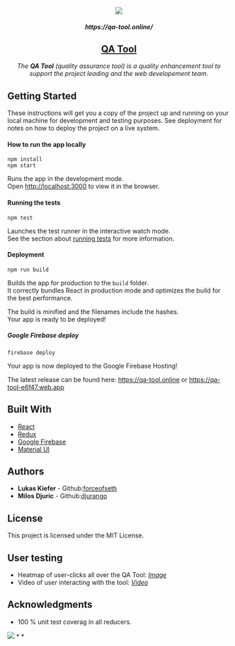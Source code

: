 <p align="center"><img src="https://i.imgur.com/v5hxt0b.png"></p>

<h5 align="center">https://qa-tool.online/</h5>
<h2 align="center"><a href="https://qa-tool.online">QA Tool</a></h2>

<p align="center">
  <em>The <b>QA Tool</b> (quality assurance tool) is a quality enhancement tool to support the project leading and the web developement team.</em>
</p>




## Getting Started
These instructions will get you a copy of the project up and running on your local machine for development and testing purposes. See deployment for notes on how to deploy the project on a live system.


#### How to run the app locally

```
npm install
npm start
```
Runs the app in the development mode.<br>
Open [http://localhost:3000](http://localhost:3000) to view it in the browser.


#### Running the tests
```
npm test
```
Launches the test runner in the interactive watch mode.<br>
See the section about [running tests](https://facebook.github.io/create-react-app/docs/running-tests) for more information.


#### Deployment
```
npm run build
```
Builds the app for production to the `build` folder.<br>
It correctly bundles React in production mode and optimizes the build for the best performance.

The build is minified and the filenames include the hashes.<br>
Your app is ready to be deployed!

##### Google Firebase deploy
```
firebase deploy
```

Your app is now deployed to the Google Firebase Hosting!

The latest release can be found here:
https://qa-tool.online or https://qa-tool-e6f47.web.app


## Built With

* [React](https://reactjs.org/)
* [Redux](https://redux.js.org/introduction/getting-started/)
* [Google Firebase](https://firebase.google.com/)
* [Material UI](https://material-ui.com/)


## Authors

* **Lukas Kiefer** - Github:[forceofseth](https://github.com/forceofseth/)
* **Milos Djuric** - Github:[djurango](https://github.com/djurango/)


## License

This project is licensed under the MIT License.


## User testing

* Heatmap of user-clicks all over the QA Tool: <em>[Image](https://i.imgur.com/EPs2Kr7.jpg)</em>
* Video of user interacting with the tool: <em>[Video](https://insights.hotjar.com/r?site=1631304&recording=3007657372&token=a1c2120df6c1d496b4b03938d4bafd3a)</em>


## Acknowledgments

* 100 % unit test coverag in all reducers. <br>
<img src="https://i.imgur.com/K7znMxb.jpg">
* 
* 

